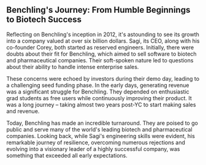 ## Benchling's Journey: From Humble Beginnings to Biotech Success

Reflecting on Benchling's inception in 2012, it's astounding to see its growth into a company valued at over six billion dollars. Sagi, its CEO, along with his co-founder Corey, both started as reserved engineers. Initially, there were doubts about their fit for Benchling, which aimed to sell software to biotech and pharmaceutical companies. Their soft-spoken nature led to questions about their ability to handle intense enterprise sales.

These concerns were echoed by investors during their demo day, leading to a challenging seed funding phase. In the early days, generating revenue was a significant struggle for Benchling. They depended on enthusiastic grad students as free users while continuously improving their product. It was a long journey – taking almost two years post-YC to start making sales and revenue.

Today, Benchling has made an incredible turnaround. They are poised to go public and serve many of the world's leading biotech and pharmaceutical companies. Looking back, while Sagi's engineering skills were evident, his remarkable journey of resilience, overcoming numerous rejections and evolving into a visionary leader of a highly successful company, was something that exceeded all early expectations.